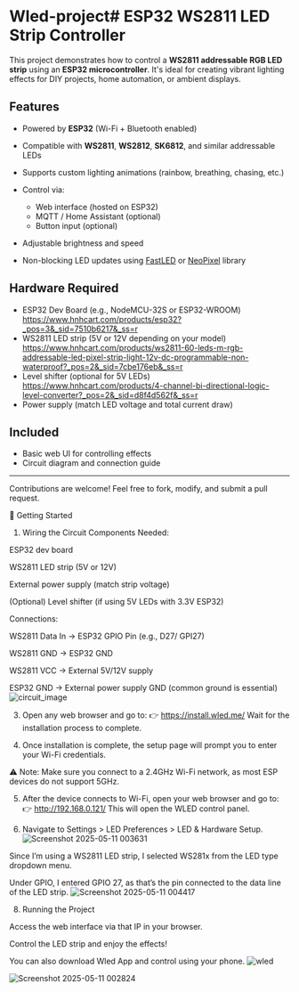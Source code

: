 # Wled-project# ESP32 WS2811 LED Strip Controller

This project demonstrates how to control a **WS2811 addressable RGB LED strip** using an **ESP32 microcontroller**. It's ideal for creating vibrant lighting effects for DIY projects, home automation, or ambient displays.

## Features

* Powered by **ESP32** (Wi-Fi + Bluetooth enabled)
* Compatible with **WS2811**, **WS2812**, **SK6812**, and similar addressable LEDs
* Supports custom lighting animations (rainbow, breathing, chasing, etc.)
* Control via:

  * Web interface (hosted on ESP32)
  * MQTT / Home Assistant (optional)
  * Button input (optional)
* Adjustable brightness and speed
* Non-blocking LED updates using [FastLED](https://github.com/FastLED/FastLED) or [NeoPixel](https://github.com/adafruit/Adafruit_NeoPixel) library

## Hardware Required

* ESP32 Dev Board (e.g., NodeMCU-32S or ESP32-WROOM) https://www.hnhcart.com/products/esp32?_pos=3&_sid=7510b6217&_ss=r
* WS2811 LED strip (5V or 12V depending on your model) https://www.hnhcart.com/products/ws2811-60-leds-m-rgb-addressable-led-pixel-strip-light-12v-dc-programmable-non-waterproof?_pos=2&_sid=7cbe176eb&_ss=r
* Level shifter (optional for 5V LEDs) https://www.hnhcart.com/products/4-channel-bi-directional-logic-level-converter?_pos=2&_sid=d8f4d562f&_ss=r
* Power supply (match LED voltage and total current draw)

## Included

* Basic web UI for controlling effects
* Circuit diagram and connection guide 
---

Contributions are welcome! Feel free to fork, modify, and submit a pull request.



🚀 Getting Started
1. Wiring the Circuit
Components Needed:

ESP32 dev board

WS2811 LED strip (5V or 12V)

External power supply (match strip voltage)

(Optional) Level shifter (if using 5V LEDs with 3.3V ESP32)

Connections:

WS2811 Data In → ESP32 GPIO Pin (e.g., D27/ GPI27)

WS2811 GND → ESP32 GND

WS2811 VCC → External 5V/12V supply

ESP32 GND → External power supply GND (common ground is essential)
![circuit_image](https://github.com/user-attachments/assets/43cb977e-3c3f-4417-94c0-46a01654402f)


3. Open any web browser and go to:
👉 https://install.wled.me/
Wait for the installation process to complete.


5. Once installation is complete, the setup page will prompt you to enter your Wi-Fi credentials.

⚠️ Note: Make sure you connect to a 2.4GHz Wi-Fi network, as most ESP devices do not support 5GHz.

5. After the device connects to Wi-Fi, open your web browser and go to:
👉 http://192.168.0.121/
This will open the WLED control panel.

6. Navigate to Settings > LED Preferences > LED & Hardware Setup.
![Screenshot 2025-05-11 003631](https://github.com/user-attachments/assets/486fb894-0f41-46a8-9373-e179e183e92e)

Since I’m using a WS2811 LED strip, I selected WS281x from the LED type dropdown menu.

Under GPIO, I entered GPIO 27, as that’s the pin connected to the data line of the LED strip.
![Screenshot 2025-05-11 004417](https://github.com/user-attachments/assets/4713be2b-3b5c-4ac2-af7a-baa83940c2a1)

8. Running the Project

Access the web interface via that IP in your browser.

Control the LED strip and enjoy the effects!

You can also download Wled App and control using your phone.
![wled ](https://github.com/user-attachments/assets/d1ea62c0-7b39-4e1d-a449-c5131bf37a23)

![Screenshot 2025-05-11 002824](https://github.com/user-attachments/assets/9924b1a6-3ded-48a2-8475-536cd4d3d13a)
